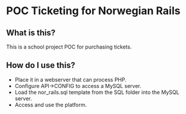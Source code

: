 # POC Ticketing for Norwegian Rails
## What is this?
This is a school project POC for purchasing tickets.
## How do I use this?
- Place it in a webserver that can process PHP.
- Configure API->CONFIG to access a MySQL server.
- Load the nor_rails.sql template from the SQL folder into the MySQL server.
- Access and use the platform.